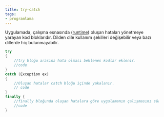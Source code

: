 ```yaml
---
title: try-catch
tags:
- programlama
---
```


Uygulamada, çalışma esnasında ([runtime](/runtime)) oluşan hataları yönetmeye yarayan kod bloklarıdır. Dilden dile kullanım şekilleri değişebilir veya bazı dillerde hiç bulunmayabilir.

```C#
try
{
    //try bloğu arasına hata olması beklenen kodlar eklenir.
    //code
}
catch (Exception ex)
{
    //Oluşan hatalar catch bloğu içinde yakalanır.
    // code
}
finally {
    //finally bloğunda oluşan hatalara göre uygulamanın çalışmasını sürdürmesi için gerekli işlemler yapılır.
    //code
}
```
